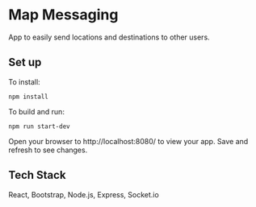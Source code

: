 # Map Messaging

App to easily send locations and destinations to other users.

## Set up

To install:

```
npm install
```

To build and run:

```
npm run start-dev
```

Open your browser to http://localhost:8080/ to view your app. Save and refresh to see changes.

## Tech Stack

React, Bootstrap, Node.js, Express, Socket.io
